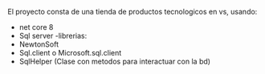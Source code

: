 El proyecto consta de una tienda de productos tecnologicos en vs, usando:
- net core 8
- Sql server
  -librerias:
- NewtonSoft
- Sql.client o Microsoft.sql.client
- SqlHelper (Clase con metodos para interactuar con la bd)
